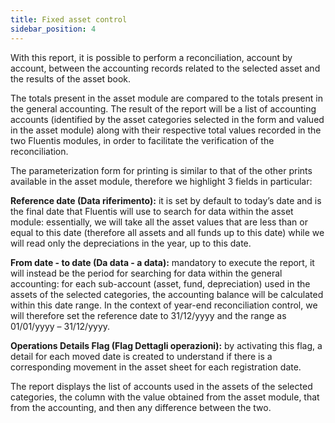 ```yaml
---
title: Fixed asset control
sidebar_position: 4
---
```


With this report, it is possible to perform a reconciliation, account by account, between the accounting records related to the selected asset and the results of the asset book.

The totals present in the asset module are compared to the totals present in the general accounting. The result of the report will be a list of accounting accounts (identified by the asset categories selected in the form and valued in the asset module) along with their respective total values recorded in the two Fluentis modules, in order to facilitate the verification of the reconciliation.

The parameterization form for printing is similar to that of the other prints available in the asset module, therefore we highlight 3 fields in particular:

**Reference date (Data riferimento):** it is set by default to today’s date and is the final date that Fluentis will use to search for data within the asset module: essentially, we will take all the asset values that are less than or equal to this date (therefore all assets and all funds up to this date) while we will read only the depreciations in the year, up to this date.


**From date - to date (Da data - a data):** mandatory to execute the report, it will instead be the period for searching for data within the general accounting: for each sub-account (asset, fund, depreciation) used in the assets of the selected categories, the accounting balance will be calculated within this date range. 
In the context of year-end reconciliation control, we will therefore set the reference date to 31/12/yyyy and the range as 01/01/yyyy – 31/12/yyyy.


**Operations Details Flag (Flag Dettagli operazioni):** by activating this flag, a detail for each moved date is created to understand if there is a corresponding movement in the asset sheet for each registration date.

The report displays the list of accounts used in the assets of the selected categories, the column with the value obtained from the asset module, that from the accounting, and then any difference between the two.